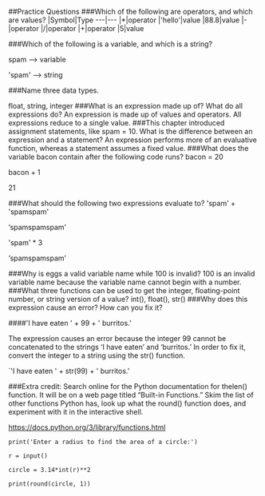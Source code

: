 ##Practice Questions
###Which of the following are operators, and which are values?
|Symbol|Type
---|---
|*|operator
|'hello'|value
|88.8|value
|-|operator
|/|operator
|+|operator
|5|value

###Which of the following is a variable, and which is a string?

  spam —> variable 
  
  'spam' —> string

###Name three data types.

  float, string, integer
###What is an expression made up of? What do all expressions do?
An expression is made up of values and operators. All expressions reduce to a single value.
###This chapter introduced assignment statements, like spam = 10. What is the difference between an expression and a statement?
An expression performs more of an evaluative function, whereas a statement assumes a fixed value. 
###What does the variable bacon contain after the following code runs?
 bacon = 20
 
 bacon + 1
 
 21 
 
###What should the following two expressions evaluate to?
'spam' + 'spamspam'

‘spamspamspam’

'spam' * 3

‘spamspamspam’

###Why is eggs a valid variable name while 100 is invalid?
100 is an invalid variable name because the variable name cannot begin with a number. 
###What three functions can be used to get the integer, floating-point number, or string version of a value?
int(), float(), str()
###Why does this expression cause an error? How can you fix it?

####'I have eaten ' + 99 + ' burritos.'

The expression causes an error because the integer 99 cannot be concatenated to the strings ‘I have eaten’ and ‘burritos.’ In order to fix it, convert the integer to a string using the str() function. 

`'I have eaten ' + str(99) + ' burritos.'

###Extra credit: 
Search online for the Python documentation for thelen() function. It will be on a web page titled “Built-in Functions.” Skim the list of other functions Python has, look up what the round() function does, and experiment with it in the interactive shell.

 https://docs.python.org/3/library/functions.html

`print('Enter a radius to find the area of a circle:')`

`r = input()`

`circle = 3.14*int(r)**2`

`print(round(circle, 1))`





